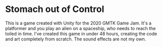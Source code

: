 # Stomach out of Control
This is a game created with Unity for the 2020 GMTK Game Jam. It's a platformer and you play an alien on a spaceship, who needs to reach the toiled in time. I've created this game in under 48 hours, creating the code and art completely from scratch. The sound effects are not my own.
